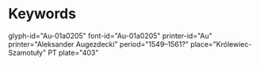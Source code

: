 # Keywords
glyph-id="Au-01a0205"
font-id="Au-01a0205"
printer-id="Au"
printer="Aleksander Augezdecki"
period="1549–1561?"
place="Królewiec-Szamotuły"
PT plate="403"
